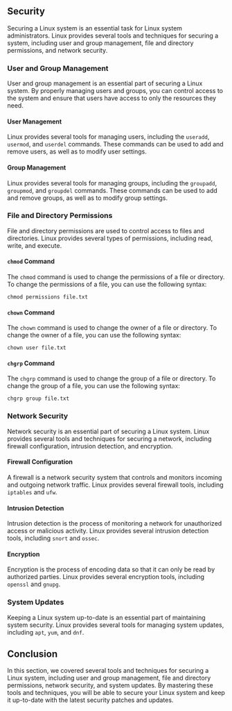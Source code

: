 ## Security

Securing a Linux system is an essential task for Linux system administrators. Linux provides several tools and techniques for securing a system, including user and group management, file and directory permissions, and network security.

### User and Group Management

User and group management is an essential part of securing a Linux system. By properly managing users and groups, you can control access to the system and ensure that users have access to only the resources they need.

#### User Management

Linux provides several tools for managing users, including the `useradd`, `usermod`, and `userdel` commands. These commands can be used to add and remove users, as well as to modify user settings.

#### Group Management

Linux provides several tools for managing groups, including the `groupadd`, `groupmod`, and `groupdel` commands. These commands can be used to add and remove groups, as well as to modify group settings.

### File and Directory Permissions

File and directory permissions are used to control access to files and directories. Linux provides several types of permissions, including read, write, and execute.

#### `chmod` Command

The `chmod` command is used to change the permissions of a file or directory. To change the permissions of a file, you can use the following syntax:

```
chmod permissions file.txt
```

#### `chown` Command

The `chown` command is used to change the owner of a file or directory. To change the owner of a file, you can use the following syntax:

```
chown user file.txt
```

#### `chgrp` Command

The `chgrp` command is used to change the group of a file or directory. To change the group of a file, you can use the following syntax:

```
chgrp group file.txt
```

### Network Security

Network security is an essential part of securing a Linux system. Linux provides several tools and techniques for securing a network, including firewall configuration, intrusion detection, and encryption.

#### Firewall Configuration

A firewall is a network security system that controls and monitors incoming and outgoing network traffic. Linux provides several firewall tools, including `iptables` and `ufw`.

#### Intrusion Detection

Intrusion detection is the process of monitoring a network for unauthorized access or malicious activity. Linux provides several intrusion detection tools, including `snort` and `ossec`.

#### Encryption

Encryption is the process of encoding data so that it can only be read by authorized parties. Linux provides several encryption tools, including `openssl` and `gnupg`.

### System Updates

Keeping a Linux system up-to-date is an essential part of maintaining system security. Linux provides several tools for managing system updates, including `apt`, `yum`, and `dnf`.

## Conclusion

In this section, we covered several tools and techniques for securing a Linux system, including user and group management, file and directory permissions, network security, and system updates. By mastering these tools and techniques, you will be able to secure your Linux system and keep it up-to-date with the latest security patches and updates.